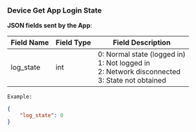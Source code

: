 ### Device Get App Login State


**JSON fields sent by the App**:

| Field Name | Field Type | Field Description                                            |
| ---------- | ---------- | ------------------------------------------------------------ |
| log_state  | int        | 0: Normal state (logged in)<br />1: Not logged in<br />2: Network disconnected<br />3: State not obtained |

`Example:`

```json
{
    "log_state": 0
}
```